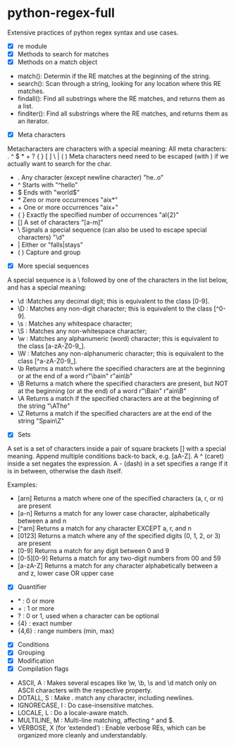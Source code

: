 # python-regex-full

Extensive practices of python regex syntax and use cases.

- [x] re module
- [x] Methods to search for matches
- [x] Methods on a match object

- match(): Determin if the RE matches at the beginning of the string.
- search(): Scan through a string, looking for any location where this RE matches.
- findall(): Find all substrings where the RE matches, and returns them as a list.
- finditer(): Find all substrings where the RE matches, and returns them as an iterator.

- [x] Meta characters

Metacharacters are characters with a special meaning:
All meta characters: . ^ $ * + ? { } [ ] \ | ( )
Meta characters need need to be escaped (with ) if we actually want to search for the char.

- . Any character (except newline character) "he..o"
- ^ Starts with "^hello"
- \$ Ends with "world\$"
- \* Zero or more occurrences "aix*"
- \+ One or more occurrences "aix+"
- { } Exactly the specified number of occurrences "al{2}"
- \[] A set of characters "[a-m]"
- \ Signals a special sequence (can also be used to escape special characters) "\d"
- | Either or "falls|stays"
- ( ) Capture and group

- [x] More special sequences

A special sequence is a \ followed by one of the characters in the list below, and has a special meaning:

- \d :Matches any decimal digit; this is equivalent to the class [0-9].
- \D : Matches any non-digit character; this is equivalent to the class [^0-9].
- \s : Matches any whitespace character;
- \S : Matches any non-whitespace character;
- \w : Matches any alphanumeric (word) character; this is equivalent to the class [a-zA-Z0-9_].
- \W : Matches any non-alphanumeric character; this is equivalent to the class [^a-zA-Z0-9_].
- \b Returns a match where the specified characters are at the beginning or at the end of a word r"\bain" r"ain\b"
- \B Returns a match where the specified characters are present, but NOT at the beginning (or at the end) of a word r"\Bain" r"ain\B"
- \A Returns a match if the specified characters are at the beginning of the string "\AThe"
- \Z Returns a match if the specified characters are at the end of the string "Spain\Z"

- [x] Sets

A set is a set of characters inside a pair of square brackets [] with a special meaning. Append multiple conditions back-to back, e.g. [aA-Z].
A ^ (caret) inside a set negates the expression.
A - (dash) in a set specifies a range if it is in between, otherwise the dash itself.

Examples:

- \[arn] Returns a match where one of the specified characters (a, r, or n) are present
- \[a-n] Returns a match for any lower case character, alphabetically between a and n
- \[^arn] Returns a match for any character EXCEPT a, r, and n
- \[0123] Returns a match where any of the specified digits (0, 1, 2, or 3) are present
- \[0-9] Returns a match for any digit between 0 and 9
- \[0-5][0-9] Returns a match for any two-digit numbers from 00 and 59
- \[a-zA-Z] Returns a match for any character alphabetically between a and z, lower case OR upper case

- [x] Quantifier

- \* : 0 or more
- \+ : 1 or more
- ? : 0 or 1, used when a character can be optional
- {4} : exact number
- {4,6} : range numbers (min, max)

- [x] Conditions
- [x] Grouping
- [x] Modification
- [x] Compilation flags

- ASCII, A : Makes several escapes like \w, \b, \s and \d match only on ASCII characters with the respective property.
- DOTALL, S : Make . match any character, including newlines.
- IGNORECASE, I : Do case-insensitive matches.
- LOCALE, L : Do a locale-aware match.
- MULTILINE, M : Multi-line matching, affecting ^ and $.
- VERBOSE, X (for ‘extended’) : Enable verbose REs, which can be organized more cleanly and understandably.
